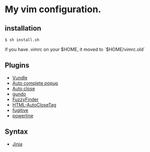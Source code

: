 # My vim configuration.

## installation

    $ sh install.sh

if you have .vimrc on your $HOME, it moved to `$HOME/vimrc.old`

## Plugins

 - [Vundle][vundle]
 - [Auto complete popup][acp]
 - [Auto close][autoclose]
 - [gundo][gundo]
 - [FuzzyFinder][FuzzyFinder]
 - [HTML-AutoCloseTag][autoclose]
 - [fugitive][fugitive]
 - [powerline][powerline]

## Syntax

 - [Jinja][Jinja]
 

[gundo]: https://github.com/sjl/gundo.vim
[vundle]: https://github.com/gmarik/vundle
[acp]: https://github.com/vim-scripts/AutoComplPop
[autoclose]: https://github.com/Townk/vim-autoclose/
[FuzzyFinder]: https://github.com/vim-scripts/FuzzyFinder
[Jinja]: https://github.com/vim-scripts/Jinja
[autoclose]: https://github.com/vim-scripts/HTML-AutoCloseTag
[fugitive]: https://github.com/tpope/vim-fugitive
[powerline]: https://github.com/Lokaltog/vim-powerline
